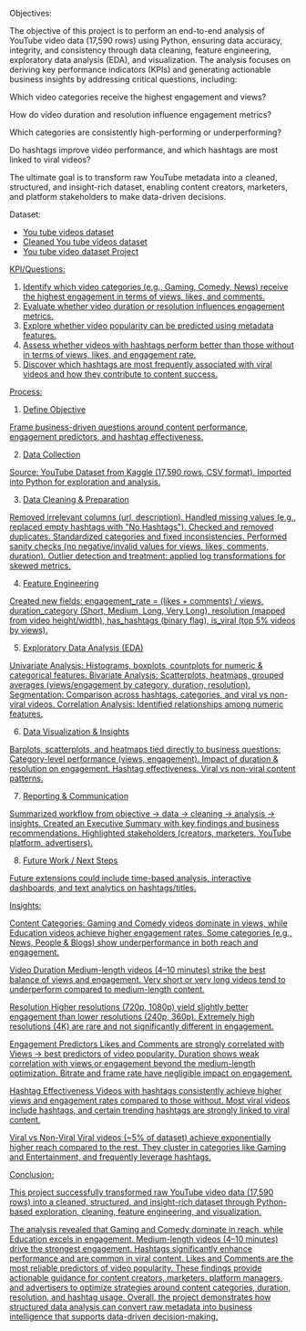 Objectives: 

The objective of this project is to perform an end-to-end analysis of YouTube video data (17,590 rows) using Python, ensuring data accuracy, integrity, and consistency through data cleaning, feature engineering, exploratory data analysis (EDA), and visualization.
The analysis focuses on deriving key performance indicators (KPIs) and generating actionable business insights by addressing critical questions, including:

Which video categories receive the highest engagement and views?

How do video duration and resolution influence engagement metrics?

Which categories are consistently high-performing or underperforming?

Do hashtags improve video performance, and which hashtags are most linked to viral videos?

The ultimate goal is to transform raw YouTube metadata into a cleaned, structured, and insight-rich dataset, enabling content creators, marketers, and platform stakeholders to make data-driven decisions.

Dataset:

- <a href="https://github.com/NTMASKOSTALIN/You-tube-videos-Data-Analysis/blob/main/youtube_data.csv"> You tube videos dataset
- <a href="https://github.com/NTMASKOSTALIN/You-tube-videos-Data-Analysis/blob/main/cleaned_youtube_dataset.csv"> Cleaned You tube videos dataset
- <a href="https://github.com/NTMASKOSTALIN/You-tube-videos-Data-Analysis/blob/main/You%20tube%20videos%20project%20-%20Jupyter%20Notebook.pdf"> You tube video dataset Project 


KPI/Questions:
1. Identify which video categories (e.g., Gaming, Comedy, News) receive the highest engagement in terms of views, likes, and comments.
2. Evaluate whether video duration or resolution influences engagement metrics.
3. Explore whether video popularity can be predicted using metadata features.
4. Assess whether videos with hashtags perform better than those without in terms of views, likes, and engagement rate.
5. Discover which hashtags are most frequently associated with viral videos and how they contribute to content success.

Process:

1. Define Objective
   
Frame business-driven questions around content performance, engagement predictors, and hashtag effectiveness.

2. Data Collection
   
Source: YouTube Dataset from Kaggle (17,590 rows, CSV format).
Imported into Python for exploration and analysis.

3. Data Cleaning & Preparation

Removed irrelevant columns (url, description).
Handled missing values (e.g., replaced empty hashtags with "No Hashtags").
Checked and removed duplicates.
Standardized categories and fixed inconsistencies.
Performed sanity checks (no negative/invalid values for views, likes, comments, duration).
Outlier detection and treatment: applied log transformations for skewed metrics.

4. Feature Engineering

Created new fields:
engagement_rate = (likes + comments) / views,
duration_category (Short, Medium, Long, Very Long),
resolution (mapped from video height/width),
has_hashtags (binary flag),
is_viral (top 5% videos by views).

5. Exploratory Data Analysis (EDA)

Univariate Analysis: Histograms, boxplots, countplots for numeric & categorical features.
Bivariate Analysis: Scatterplots, heatmaps, grouped averages (views/engagement by category, duration, resolution).
Segmentation: Comparison across hashtags, categories, and viral vs non-viral videos.
Correlation Analysis: Identified relationships among numeric features.

6. Data Visualization & Insights
   
Barplots, scatterplots, and heatmaps tied directly to business questions:
Category-level performance (views, engagement).
Impact of duration & resolution on engagement.
Hashtag effectiveness.
Viral vs non-viral content patterns.

7. Reporting & Communication
   
Summarized workflow from objective → data → cleaning → analysis → insights.
Created an Executive Summary with key findings and business recommendations.
Highlighted stakeholders (creators, marketers, YouTube platform, advertisers).

8. Future Work / Next Steps
   
Future extensions could include time-based analysis, interactive dashboards, and text analytics on hashtags/titles.

Insights:

Content Categories:
Gaming and Comedy videos dominate in views, while Education videos achieve higher engagement rates.
Some categories (e.g., News, People & Blogs) show underperformance in both reach and engagement.

Video Duration
Medium-length videos (4–10 minutes) strike the best balance of views and engagement.
Very short or very long videos tend to underperform compared to medium-length content.

Resolution
Higher resolutions (720p, 1080p) yield slightly better engagement than lower resolutions (240p, 360p).
Extremely high resolutions (4K) are rare and not significantly different in engagement.

Engagement Predictors
Likes and Comments are strongly correlated with Views → best predictors of video popularity.
Duration shows weak correlation with views or engagement beyond the medium-length optimization.
Bitrate and frame rate have negligible impact on engagement.

Hashtag Effectiveness
Videos with hashtags consistently achieve higher views and engagement rates compared to those without.
Most viral videos include hashtags, and certain trending hashtags are strongly linked to viral content.

Viral vs Non-Viral
Viral videos (~5% of dataset) achieve exponentially higher reach compared to the rest.
They cluster in categories like Gaming and Entertainment, and frequently leverage hashtags.

Conclusion:

This project successfully transformed raw YouTube video data (17,590 rows) into a cleaned, structured, and insight-rich dataset through Python-based exploration, cleaning, feature engineering, and visualization.

The analysis revealed that
Gaming and Comedy dominate in reach, while Education excels in engagement.
Medium-length videos (4–10 minutes) drive the strongest engagement.
Hashtags significantly enhance performance and are common in viral content.
Likes and Comments are the most reliable predictors of video popularity.
These findings provide actionable guidance for content creators, marketers, platform managers, and advertisers to optimize strategies around content categories, duration, resolution, and hashtag usage.
Overall, the project demonstrates how structured data analysis can convert raw metadata into business intelligence that supports data-driven decision-making.
